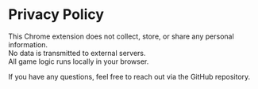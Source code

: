 # Privacy Policy

This Chrome extension does not collect, store, or share any personal information.  
No data is transmitted to external servers.  
All game logic runs locally in your browser.

If you have any questions, feel free to reach out via the GitHub repository.
